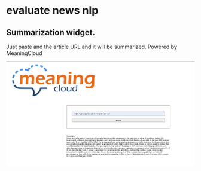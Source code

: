 # evaluate news nlp
## Summarization widget. 
Just paste and the article URL and it will be summarized. 
Powered by MeaningCloud

![](2021-03-20-19-55-04.png)